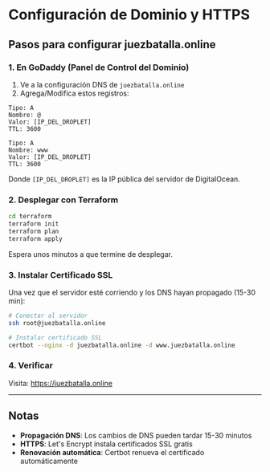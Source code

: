 # Configuración de Dominio y HTTPS

## Pasos para configurar juezbatalla.online

### 1. En GoDaddy (Panel de Control del Dominio)

1. Ve a la configuración DNS de `juezbatalla.online`
2. Agrega/Modifica estos registros:

```
Tipo: A
Nombre: @
Valor: [IP_DEL_DROPLET]
TTL: 3600

Tipo: A
Nombre: www
Valor: [IP_DEL_DROPLET]
TTL: 3600
```

Donde `[IP_DEL_DROPLET]` es la IP pública del servidor de DigitalOcean.

### 2. Desplegar con Terraform

```bash
cd terraform
terraform init
terraform plan
terraform apply
```

Espera unos minutos a que termine de desplegar.

### 3. Instalar Certificado SSL

Una vez que el servidor esté corriendo y los DNS hayan propagado (15-30 min):

```bash
# Conectar al servidor
ssh root@juezbatalla.online

# Instalar certificado SSL
certbot --nginx -d juezbatalla.online -d www.juezbatalla.online
```

### 4. Verificar

Visita: https://juezbatalla.online

---

## Notas

- **Propagación DNS**: Los cambios de DNS pueden tardar 15-30 minutos
- **HTTPS**: Let's Encrypt instala certificados SSL gratis
- **Renovación automática**: Certbot renueva el certificado automáticamente

